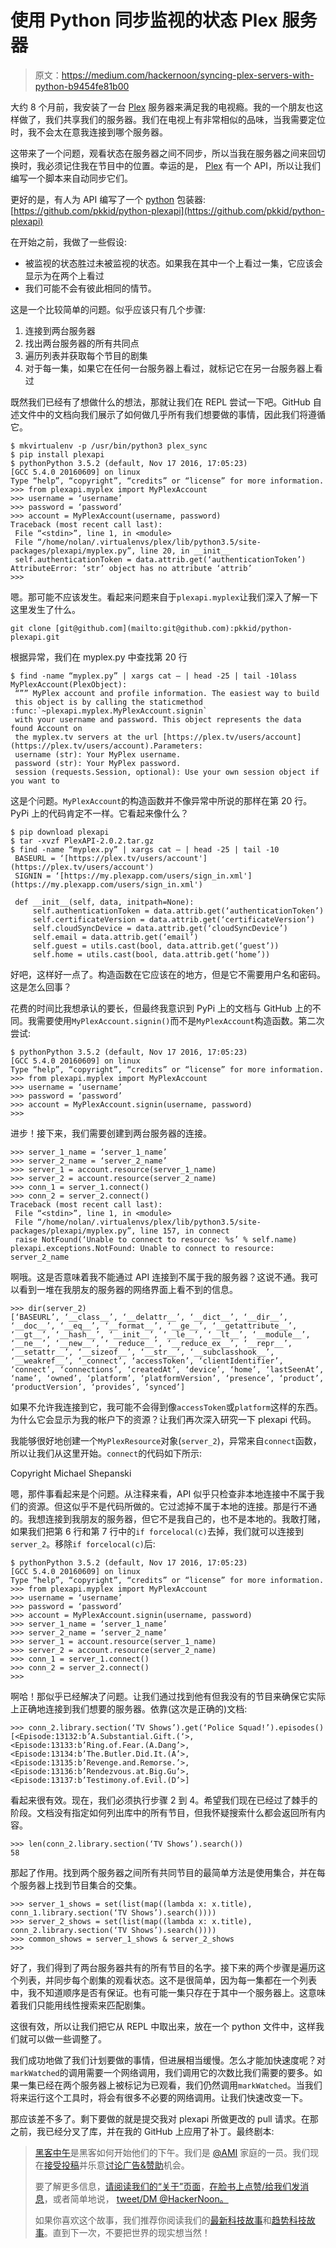 # 使用 Python 同步监视的状态 Plex 服务器

> 原文：<https://medium.com/hackernoon/syncing-plex-servers-with-python-b9454fe81b00>

大约 8 个月前，我安装了一台 [Plex](https://www.plex.tv/) 服务器来满足我的电视瘾。我的一个朋友也这样做了，我们共享我们的服务器。我们在电视上有非常相似的品味，当我需要定位时，我不会太在意我连接到哪个服务器。

这带来了一个问题，观看状态在服务器之间不同步，所以当我在服务器之间来回切换时，我必须记住我在节目中的位置。幸运的是， [Plex](https://hackernoon.com/tagged/plex) 有一个 API，所以让我们编写一个脚本来自动同步它们。

更好的是，有人为 API 编写了一个 [python](https://hackernoon.com/tagged/python) 包装器:[https://github.com/pkkid/python-plexapi](https://github.com/pkkid/python-plexapi)

在开始之前，我做了一些假设:

*   被监视的状态胜过未被监视的状态。如果我在其中一个上看过一集，它应该会显示为在两个上看过
*   我们可能不会有彼此相同的情节。

这是一个比较简单的问题。似乎应该只有几个步骤:

1.  连接到两台服务器
2.  找出两台服务器的所有共同点
3.  遍历列表并获取每个节目的剧集
4.  对于每一集，如果它在任何一台服务器上看过，就标记它在另一台服务器上看过

既然我们已经有了想做什么的想法，那就让我们在 REPL 尝试一下吧。GitHub 自述文件中的文档向我们展示了如何做几乎所有我们想要做的事情，因此我们将遵循它。

```
$ mkvirtualenv -p /usr/bin/python3 plex_sync
$ pip install plexapi
$ pythonPython 3.5.2 (default, Nov 17 2016, 17:05:23) 
[GCC 5.4.0 20160609] on linux
Type “help”, “copyright”, “credits” or “license” for more information.
>>> from plexapi.myplex import MyPlexAccount
>>> username = ‘username’
>>> password = ‘password’
>>> account = MyPlexAccount(username, password)
Traceback (most recent call last):
 File “<stdin>”, line 1, in <module>
 File “/home/nolan/.virtualenvs/plex/lib/python3.5/site-packages/plexapi/myplex.py”, line 20, in __init__
 self.authenticationToken = data.attrib.get(‘authenticationToken’)
AttributeError: ‘str’ object has no attribute ‘attrib’
>>>
```

嗯。那可能不应该发生。看起来问题来自于`plexapi.myplex`让我们深入了解一下这里发生了什么。

```
git clone [git@github.com](mailto:git@github.com):pkkid/python-plexapi.git
```

根据异常，我们在 myplex.py 中查找第 20 行

```
$ find -name “myplex.py” | xargs cat — | head -25 | tail -10lass MyPlexAccount(PlexObject):
 “”” MyPlex account and profile information. The easiest way to build
 this object is by calling the staticmethod :func:`~plexapi.myplex.MyPlexAccount.signin`
 with your username and password. This object represents the data found Account on
 the myplex.tv servers at the url [https://plex.tv/users/account](https://plex.tv/users/account).Parameters:
 username (str): Your MyPlex username.
 password (str): Your MyPlex password.
 session (requests.Session, optional): Use your own session object if you want to
```

这是个问题。`MyPlexAccount`的构造函数并不像异常中所说的那样在第 20 行。PyPi 上的代码肯定不一样。它看起来像什么？

```
$ pip download plexapi
$ tar -xvzf PlexAPI-2.0.2.tar.gz
$ find -name “myplex.py” | xargs cat — | head -25 | tail -10
 BASEURL = ‘[https://plex.tv/users/account'](https://plex.tv/users/account')
 SIGNIN = ‘[https://my.plexapp.com/users/sign_in.xml'](https://my.plexapp.com/users/sign_in.xml')

 def __init__(self, data, initpath=None):
     self.authenticationToken = data.attrib.get(‘authenticationToken’)
     self.certificateVersion = data.attrib.get(‘certificateVersion’)
     self.cloudSyncDevice = data.attrib.get(‘cloudSyncDevice’)
     self.email = data.attrib.get(‘email’)
     self.guest = utils.cast(bool, data.attrib.get(‘guest’))
     self.home = utils.cast(bool, data.attrib.get(‘home’))
```

好吧，这样好一点了。构造函数在它应该在的地方，但是它不需要用户名和密码。这是怎么回事？

花费的时间比我想承认的要长，但最终我意识到 PyPi 上的文档与 GitHub 上的不同。我需要使用`MyPlexAccount.signin()`而不是`MyPlexAccount`构造函数。第二次尝试:

```
$ pythonPython 3.5.2 (default, Nov 17 2016, 17:05:23) 
[GCC 5.4.0 20160609] on linux
Type “help”, “copyright”, “credits” or “license” for more information.
>>> from plexapi.myplex import MyPlexAccount
>>> username = ‘username’
>>> password = ‘password’
>>> account = MyPlexAccount.signin(username, password)
>>>
```

进步！接下来，我们需要创建到两台服务器的连接。

```
>>> server_1_name = ‘server_1_name’
>>> server_2_name = ‘server_2_name’
>>> server_1 = account.resource(server_1_name)
>>> server_2 = account.resource(server_2_name)
>>> conn_1 = server_1.connect()
>>> conn_2 = server_2.connect()
Traceback (most recent call last):
 File “<stdin>”, line 1, in <module>
 File “/home/nolan/.virtualenvs/plex/lib/python3.5/site-packages/plexapi/myplex.py”, line 157, in connect
 raise NotFound(‘Unable to connect to resource: %s’ % self.name)
plexapi.exceptions.NotFound: Unable to connect to resource: server_2_name
```

啊哦。这是否意味着我不能通过 API 连接到不属于我的服务器？这说不通。我可以看到一堆在我朋友的服务器的网络界面上看不到的信息。

```
>>> dir(server_2)
[‘BASEURL’, ‘__class__’, ‘__delattr__’, ‘__dict__’, ‘__dir__’, ‘__doc__’, ‘__eq__’, ‘__format__’, ‘__ge__’, ‘__getattribute__’, ‘__gt__’, ‘__hash__’, ‘__init__’, ‘__le__’, ‘__lt__’, ‘__module__’, ‘__ne__’, ‘__new__’, ‘__reduce__’, ‘__reduce_ex__’, ‘__repr__’, ‘__setattr__’, ‘__sizeof__’, ‘__str__’, ‘__subclasshook__’, ‘__weakref__’, ‘_connect’, ‘accessToken’, ‘clientIdentifier’, ‘connect’, ‘connections’, ‘createdAt’, ‘device’, ‘home’, ‘lastSeenAt’, ‘name’, ‘owned’, ‘platform’, ‘platformVersion’, ‘presence’, ‘product’, ‘productVersion’, ‘provides’, ‘synced’]
```

如果不允许我连接到它，我可能不会得到像`accessToken`或`platform`这样的东西。为什么它会显示为我的帐户下的资源？让我们再次深入研究一下 plexapi 代码。

我能够很好地创建一个`MyPlexResource`对象(`server_2`)，异常来自`connect`函数，所以让我们从这里开始。`connect`的代码如下所示:

Copyright Michael Shepanski

嗯，那件事看起来是个问题。从注释来看，API 似乎只检查非本地连接中不属于我们的资源。但这似乎不是代码所做的。它过滤掉不属于本地的连接。那是行不通的。我想连接到我朋友的服务器，但它不是我自己的，也不是本地的。我敢打赌，如果我们把第 6 行和第 7 行中的`if forcelocal(c)`去掉，我们就可以连接到`server_2`。移除`if forcelocal(c)`后:

```
$ pythonPython 3.5.2 (default, Nov 17 2016, 17:05:23) 
[GCC 5.4.0 20160609] on linux
Type “help”, “copyright”, “credits” or “license” for more information.
>>> from plexapi.myplex import MyPlexAccount
>>> username = ‘username’
>>> password = ‘password’
>>> account = MyPlexAccount.signin(username, password)
>>> server_1_name = ‘server_1_name’
>>> server_2_name = ‘server_2_name’
>>> server_1 = account.resource(server_1_name)
>>> server_2 = account.resource(server_2_name)
>>> conn_1 = server_1.connect()
>>> conn_2 = server_2.connect()
>>>
```

啊哈！那似乎已经解决了问题。让我们通过找到他有但我没有的节目来确保它实际上正确地连接到我们想要的服务器。依靠(这次是正确的)文档:

```
>>> conn_2.library.section(‘TV Shows’).get(‘Police Squad!’).episodes()
[<Episode:13132:b’A.Substantial.Gift.(‘>, <Episode:13133:b’Ring.of.Fear.(A.Dang’>, <Episode:13134:b’The.Butler.Did.It.(A’>, <Episode:13135:b’Revenge.and.Remorse.’>, <Episode:13136:b’Rendezvous.at.Big.Gu’>, <Episode:13137:b’Testimony.of.Evil.(D’>]
```

看起来很有效。现在，我们必须执行步骤 2 到 4。希望我们现在已经过了棘手的阶段。文档没有指定如何列出库中的所有节目，但我怀疑搜索什么都会返回所有内容。

```
>>> len(conn_2.library.section(‘TV Shows’).search())
58
```

那起了作用。找到两个服务器之间所有共同节目的最简单方法是使用集合，并在每个服务器上找到节目集合的交集。

```
>>> server_1_shows = set(list(map((lambda x: x.title), conn_1.library.section(‘TV Shows’).search())))
>>> server_2_shows = set(list(map((lambda x: x.title), conn_2.library.section(‘TV Shows’).search())))
>>> common_shows = server_1_shows & server_2_shows 
>>> 
```

好了，我们得到了两台服务器共有的所有节目的名字。接下来的两个步骤是遍历这个列表，并同步每个剧集的观看状态。这不是很简单，因为每一集都在一个列表中，我不知道顺序是否有保证。也有可能一集只存在于其中一个服务器上。这意味着我们只能用线性搜索来匹配剧集。

这很有效，所以让我们把它从 REPL 中取出来，放在一个 python 文件中，这样我们就可以做一些调整了。

我们成功地做了我们计划要做的事情，但进展相当缓慢。怎么才能加快速度呢？对`markWatched`的调用需要一个网络调用，我们调用它的次数比我们需要的要多。如果一集已经在两个服务器上被标记为已观看，我们仍然调用`markWatched`。当我们将来运行这个工具时，将会有很多不必要的网络调用。让我们快速改变一下。

那应该差不多了。剩下要做的就是提交我对 plexapi 所做更改的 pull 请求。在那之前，我已经分叉了库，并在我的 GitHub 上应用了补丁。最终剧本:

> [黑客中午](http://bit.ly/Hackernoon)是黑客如何开始他们的下午。我们是 [@AMI](http://bit.ly/atAMIatAMI) 家庭的一员。我们现在[接受投稿](http://bit.ly/hackernoonsubmission)并乐意[讨论广告&赞助](mailto:partners@amipublications.com)机会。
> 
> 要了解更多信息，[请阅读我们的“关于”页面](https://goo.gl/4ofytp)，[在脸书上点赞/给我们发消息](http://bit.ly/HackernoonFB)，或者简单地说， [tweet/DM @HackerNoon。](https://goo.gl/k7XYbx)
> 
> 如果你喜欢这个故事，我们推荐你阅读我们的[最新科技故事](http://bit.ly/hackernoonlatestt)和[趋势科技故事](https://hackernoon.com/trending)。直到下一次，不要把世界的现实想当然！